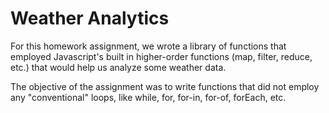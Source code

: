 # Weather Analytics
For this homework assignment, we wrote a library of functions that employed Javascript's built in higher-order functions (map, filter, reduce, etc.) that would help us analyze some weather data.

The objective of the assignment was to write functions that did not employ any "conventional" loops, like while, for, for-in, for-of, forEach, etc.
